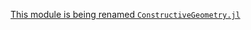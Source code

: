 [This module is being renamed `ConstructiveGeometry.jl`](https://github.com/plut/ConstructiveGeometry.jl)
